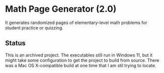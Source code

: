 # Math Page Generator (2.0)

It generates randomized pages of elementary-level math problems for student practice or quizzing. 

## Status

This is an archived project. The executables still run in Windows 11, but it might take some configuration to get the project to build from source.
There was a Mac OS X-compatible build at one time that I am stil trying to locate.

